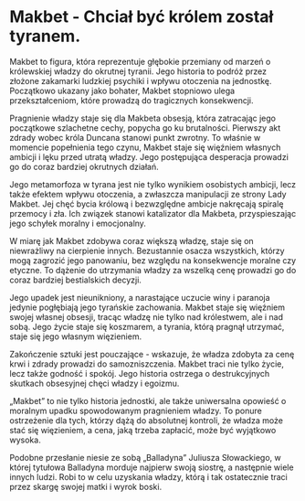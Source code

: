 # Makbet - Chciał być królem został tyranem.

Makbet to figura, która reprezentuje głębokie przemiany od marzeń o królewskiej władzy do okrutnej tyranii. Jego historia to podróż przez złożone zakamarki ludzkiej psychiki i wpływu otoczenia na jednostkę. Początkowo ukazany jako bohater, Makbet stopniowo ulega przekształceniom, które prowadzą do tragicznych konsekwencji.

Pragnienie władzy staje się dla Makbeta obsesją, która zatracając jego początkowe szlachetne cechy, popycha go ku brutalności. Pierwszy akt zdrady wobec króla Duncana stanowi punkt zwrotny. To właśnie w momencie popełnienia tego czynu, Makbet staje się więźniem własnych ambicji i lęku przed utratą władzy. Jego postępująca desperacja prowadzi go do coraz bardziej okrutnych działań.

Jego metamorfoza w tyrana jest nie tylko wynikiem osobistych ambicji, lecz także efektem wpływu otoczenia, a zwłaszcza manipulacji ze strony Lady Makbet. Jej chęć bycia królową i bezwzględne ambicje nakręcają spiralę przemocy i zła. Ich związek stanowi katalizator dla Makbeta, przyspieszając jego schyłek moralny i emocjonalny.

W miarę jak Makbet zdobywa coraz większą władzę, staje się on niewrażliwy na cierpienie innych. Bezustannie osacza wszystkich, którzy mogą zagrozić jego panowaniu, bez względu na konsekwencje moralne czy etyczne. To dążenie do utrzymania władzy za wszelką cenę prowadzi go do coraz bardziej bestialskich decyzji.

Jego upadek jest nieunikniony, a narastające uczucie winy i paranoja jedynie pogłębiają jego tyrańskie zachowania. Makbet staje się więźniem swojej własnej obsesji, tracąc władzę nie tylko nad królestwem, ale i nad sobą. Jego życie staje się koszmarem, a tyrania, którą pragnął utrzymać, staje się jego własnym więzieniem.

Zakończenie sztuki jest pouczające - wskazuje, że władza zdobyta za cenę krwi i zdrady prowadzi do samozniszczenia. Makbet traci nie tylko życie, lecz także godność i spokój. Jego historia ostrzega o destrukcyjnych skutkach obsesyjnej chęci władzy i egoizmu.

„Makbet” to nie tylko historia jednostki, ale także uniwersalna opowieść o moralnym upadku spowodowanym pragnieniem władzy. To ponure ostrzeżenie dla tych, którzy dążą do absolutnej kontroli, że władza może stać się więzieniem, a cena, jaką trzeba zapłacić, może być wyjątkowo wysoka.

Podobne przesłanie niesie ze sobą „Balladyna” Juliusza Słowackiego, w której tytułowa Balladyna morduje najpierw swoją siostrę, a następnie wiele innych ludzi. Robi to w celu uzyskania władzy, którą i tak ostatecznie traci przez skargę swojej matki i wyrok boski.
